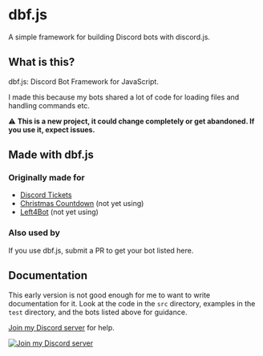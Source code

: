 # dbf.js

A simple framework for building Discord bots with discord.js.

## What is this?

dbf.js: Discord Bot Framework for JavaScript.

I made this because my bots shared a lot of code for loading files and handling commands etc.

⚠ **This is a new project, it could change completely or get abandoned. If you use it, expect issues.**

## Made with dbf.js

### Originally made for

- [Discord Tickets](https://github.com/discord-tickets/bot)
- [Christmas Countdown](https://github.com/christmas-countdown/bot) (not yet using)
- [Left4Bot](https://github.com/left4craft/left4bot) (not yet using)

### Also used by

If you use dbf.js, submit a PR to get your bot listed here.

## Documentation

This early version is not good enough for me to want to write documentation for it. Look at the code in the `src` directory, examples in the `test` directory, and the bots listed above for guidance.

[Join my Discord server]((https://lnk.earth/discord)) for help.

[![Join my Discord server](https://discord.com/api/guilds/451745464480432129/widget.png?style=banner4)](https://lnk.earth/discord)